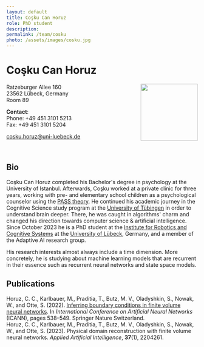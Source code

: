 ```yaml
---
layout: default
title: Coşku Can Horuz
role: PhD student
description:
permalink: /team/cosku
photo: /assets/images/cosku.jpg
---
```


# Coşku Can Horuz

<img src="{{page.photo}}" width="150px" style="float: right">

Ratzeburger Allee 160\
23562 Lübeck, Germany\
Room 89

__Contact__:\
Phone: +49 451 3101 5213\
Fax:   +49 451 3101 5204 

[cosku.horuz@uni-luebeck.de](mailto:cosku.horuz@uni-luebeck.de)

<br />


## Bio

Coşku Can Horuz completed his Bachelor's degree in psychology at the University of Istanbul. Afterwards, Coşku worked at a private clinic for three years, working with pre- and elementary school children as a psychological counselor using the [PASS theory](https://en.wikipedia.org/wiki/PASS_theory_of_intelligence). He continued his academic journey in the Cognitive Science study program at the [University of Tübingen](https://uni-tuebingen.de/en/) in order to understand brain deeper. There, he was caught in algorithms' charm and changed his direction towards computer science & artificial intelligence. Since October 2023 he is a PhD student at the [Institute for Robotics and Cognitive Systems](https://www.rob.uni-luebeck.de/institut) at the [University of Lübeck](https://www.uni-luebeck.de), Germany, and a member of the Adaptive AI research group.

His research interests almost always include a time dimension. More concretely, he is studying about machine learning models that are recurrent in their essence such as recurrent neural networks and state space models.

## Publications

Horuz, C. C., Karlbauer, M., Praditia, T., Butz, M. V., Oladyshkin, S., Nowak, W., and Otte, S. (2022). [Inferring boundary conditions in finite volume neural networks](https://link.springer.com/chapter/10.1007/978-3-031-15919-0_45). In *International Conference on Artificial Neural Networks* (ICANN), pages 538–549. Springer Nature Switzerland.\
Horuz, C. C., Karlbauer, M., Praditia, T., Butz, M. V., Oladyshkin, S., Nowak, W., and Otte, S. (2023). Physical domain reconstruction with finite volume neural networks. *Applied Artificial Intelligence*, **37**(1), 2204261.
